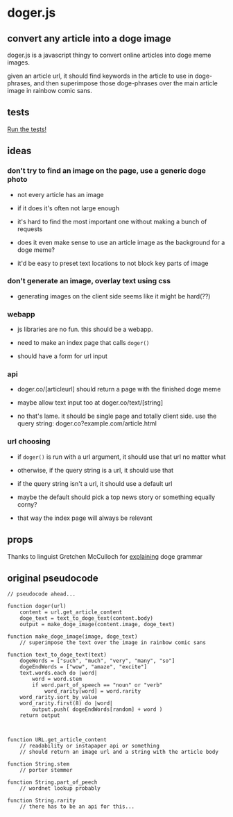 #	doger.js

##	convert any article into a doge image

doger.js is a javascript thingy to convert online articles into doge meme images.

given an article url, it should find keywords in the article to use in doge-phrases, and then superimpose those doge-phrases over the main article image in rainbow comic sans.

## tests

[Run the tests!](http://amonks.github.io/doger.js/test.html)

## ideas

### don't try to find an image on the page, use a generic doge photo

*	not every article has an image

*	if it does it's often not large enough

*	it's hard to find the most important one without making a bunch of requests

*	does it even make sense to use an article image as the background for a doge meme?

*	it'd be easy to preset text locations to not block key parts of image

### don't generate an image, overlay text using css

*	generating images on the client side seems like it might be hard(??)

### webapp

*	js libraries are no fun. this should be a webapp.

*	need to make an index page that calls `doger()`

*	should have a form for url input

### api 

*	doger.co/[articleurl] should return a page with the finished doge meme

*	maybe allow text input too at doger.co/text/[string]

*	no that's lame. it should be single page and totally client side. use the query string: doger.co?example.com/article.html

### url choosing

*	if `doger()` is run with a url argument, it should use that url no matter what

*	otherwise, if the query string is a url, it should use that

*	if the query string isn't a url, it should use a default url

*	maybe the default should pick a top news story or something equally corny?

*	that way the index page will always be relevant

## props

Thanks to linguist Gretchen McCulloch for [explaining](http://the-toast.net/2014/02/06/linguist-explains-grammar-doge-wow/) doge grammar

## original pseudocode

	// pseudocode ahead...

	function doger(url)
		content = url.get_article_content
		doge_text = text_to_doge_text(content.body)
		output = make_doge_image(content.image, doge_text)

	function make_doge_image(image, doge_text)
		// superimpose the text over the image in rainbow comic sans

	function text_to_doge_text(text)
		dogeWords = ["such", "much", "very", "many", "so"]
		dogeEndWords = ["wow", "amaze", "excite"]
		text.words.each do |word|
			word = word.stem
			if word.part_of_speech == "noun" or "verb"
				word_rarity[word] = word.rarity
		word_rarity.sort_by_value
		word_rarity.first(8) do |word|
			output.push( dogeEndWords[random] + word )
		return output



	function URL.get_article_content
		// readability or instapaper api or something
		// should return an image url and a string with the article body

	function String.stem
		// porter stemmer

	function String.part_of_peech
		// wordnet lookup probably

	function String.rarity
		// there has to be an api for this...